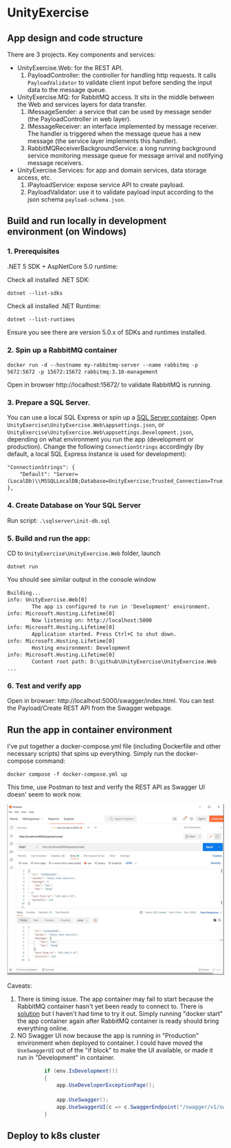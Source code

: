 # UnityExercise
## App design and code structure
There are 3 projects. Key components and services:
- UnityExercise.Web: for the REST API.
  1. PayloadController: the controller for handling http requests. It calls <code>PayloadValidator</code> to validate client input before sending the input data to the message queue.
- UnityExercise.MQ: for RabbitMQ access. It sits in the middle between the Web and services layers for data transfer.
  1. IMessageSender: a service that can be used by message sender (the PayloadController in web layer).
  2. IMessageReceiver: an interface implemented by message receiver. The handler is triggered when the message queue has a new message (the service layer implements this handler). 
  3. RabbitMQReceiverBackgroundService: a long running background service monitoring message queue for message arrival and notifying message receivers.
- UnityExercise.Services: for app and domain services, data storage access, etc.
  1. IPayloadService: expose service API to create payload.
  2. PayloadValidator: use it to validate payload input according to the json schema <code>payload-schema.json</code>.
  
## Build and run locally in development environment (on Windows) 
### 1. Prerequisites
.NET 5 SDK + AspNetCore 5.0 runtime:

Check all installed .NET SDK:
```
dotnet --list-sdks
```
Check all installed .NET Runtime: 
```
dotnet --list-runtimes
```
Ensure you see there are version 5.0.x of SDKs and runtimes installed.

### 2. Spin up a RabbitMQ container
```
docker run -d --hostname my-rabbitmq-server --name rabbitmq -p 5672:5672 -p 15672:15672 rabbitmq:3.10-management
```        
Open in browser http://localhost:15672/ to validate RabbitMQ is running.

### 3. Prepare a SQL Server. 
You can use a local SQL Express or spin up a [SQL Server container][L1].
Open <code>UnityExercise\UnityExercise.Web\appsettings.json</code>, or <code>UnityExercise\UnityExercise.Web\appsettings.Development.json</code>, depending on what environment you run the app (development or production). Change the following <code>ConnectionStrings</code> accordingly (by default, a local SQL Express instance is used for development):
```
"ConnectionStrings": {
    "Default": "Server=(LocalDb)\\MSSQLLocalDB;Database=UnityExercise;Trusted_Connection=True;"
},
```

### 4. Create Database on Your SQL Server
Run script: <code>.\sqlserver\init-db.sql</code>

### 5. Build and run the app:
CD to <code>UnityExercise\UnityExercise.Web</code> folder, launch
```
dotnet run
```
You should see similar output in the console window
```
Building...
info: UnityExercise.Web[0]
        The app is configured to run in 'Development' environment.
info: Microsoft.Hosting.Lifetime[0]
        Now listening on: http://localhost:5000
info: Microsoft.Hosting.Lifetime[0]
        Application started. Press Ctrl+C to shut down.
info: Microsoft.Hosting.Lifetime[0]
        Hosting environment: Development
info: Microsoft.Hosting.Lifetime[0]
        Content root path: D:\github\UnityExercise\UnityExercise.Web
...
```
### 6. Test and verify app
Open in browser: http://localhost:5000/swagger/index.html. You can test the Payload/Create REST API from the Swagger webpage.

## Run the app in container environment
I've put together a docker-compose.yml file (including Dockerfile and other necessary scripts) that spins up everything. Simply run the docker-compose command:
```
docker compose -f docker-compose.yml up
```
This time, use Postman to test and verify the REST API as Swagger UI doesn' seem to work now.

![Screenshot](UnityExercise-WebApi.JPG)


Caveats:
1. There is timing issue. The app container may fail to start because the RabbitMQ container hasn't yet been ready to connect to. There is [solution][L2] but I haven't had time to try it out. Simply running "docker start" the app container again after RabbitMQ container is ready should bring everything online.
2. NO Swagger UI now because the app is running in "Production" environment when deployed to container. I could have moved the <code>UseSwaggerUI</code> out of the "if block" to make the UI available, or made it run in "Development" in container.

```c#
            if (env.IsDevelopment())
            {
                app.UseDeveloperExceptionPage();

                app.UseSwagger();
                app.UseSwaggerUI(c => c.SwaggerEndpoint("/swagger/v1/swagger.json", "UnityExercise.Web v1"));
            }

```
## Deploy to k8s cluster

[L1]: https://docs.microsoft.com/en-us/sql/linux/sql-server-linux-docker-container-deployment?view=sql-server-ver15&pivots=cs1-bash
[L2]: https://stackoverflow.com/questions/31746182/docker-compose-wait-for-container-x-before-starting-y/41854997#41854997
